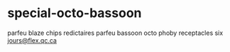 # special-octo-bassoon
parfeu blaze chips redictaires parfeu bassoon octo phoby receptacles six jours@flex.qc.ca
